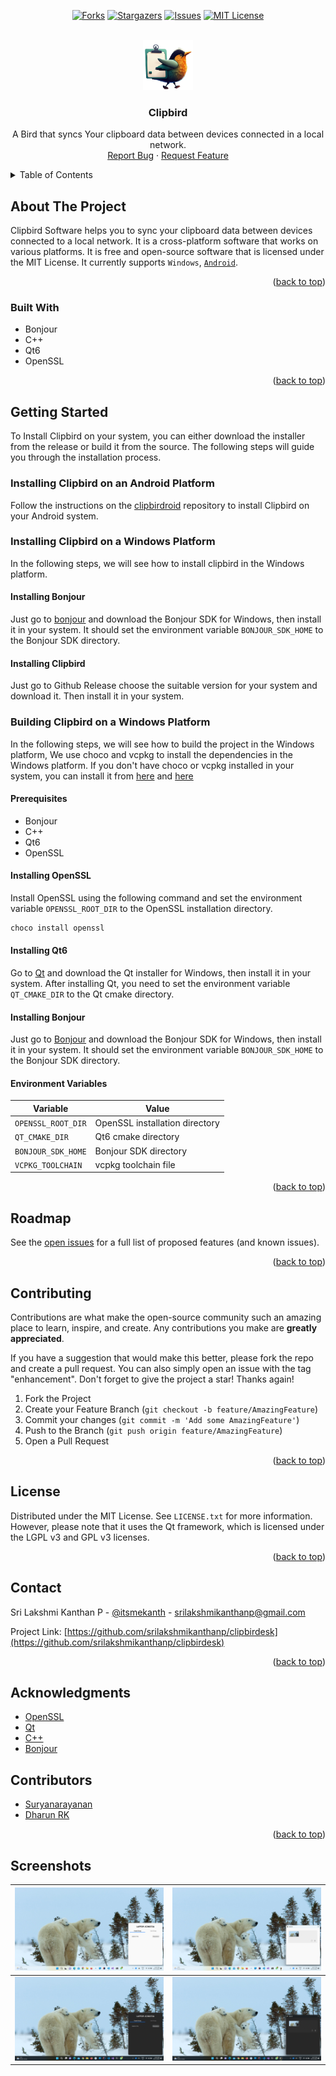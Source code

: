 <!-- Improved compatibility of back-to-top link: See: https://github.com/othneildrew/Best-README-Template/pull/73 -->
<!-- markdownlint-disable MD033 -->
<!-- markdownlint-disable MD041 -->

<a name="readme-top"></a>

<!--
*** Thanks for checking out the Best-README-Template. If you have a suggestion*** That would make this better, please fork the repo and create a pull request
*** or simply open an issue with the tag "enhancement".
*** Don't forget to give the project a star!
*** Thanks again! Now go create something AMAZING! :D
-->

<!-- PROJECT SHIELDS -->
<!--
*** I'm using markdown "reference style" links for readability.
*** Reference links are enclosed in brackets [ ] instead of parentheses ( ).
*** See the bottom of this document for the declaration of the reference variables
*** for contributors-url, forks-url, etc. This is an optional, concise syntax you may use.
*** https://www.markdownguide.org/basic-syntax/#reference-style-links
-->

<div align="center">

[![Forks][forks-shield]][forks-url]
[![Stargazers][stars-shield]][stars-url]
[![Issues][issues-shield]][issues-url]
[![MIT License][license-shield]][license-url]

</div>

<!-- PROJECT LOGO -->
<br />
<div align="center">
  <a href="https://github.com/srilakshmikanthanp/clipbirdesk">
    <img src="assets/images/logo.png" alt="Logo" width="80" height="80">
  </a>

<h3 align="center">Clipbird</h3>
  <p align="center">
    A Bird that syncs Your clipboard data between devices connected in a local network.
    <br />
    <a href="https://github.com/srilakshmikanthanp/clipbirdesk/issues">Report Bug</a>
    ·
    <a href="https://github.com/srilakshmikanthanp/clipbirdesk/issues">Request Feature</a>
  </p>
</div>

<!-- TABLE OF CONTENTS -->
<details>
  <summary>Table of Contents</summary>
  <ol>
    <li>
      <a href="#about-the-project">About The Project</a>
      <ul>
        <li><a href="#built-with">Built With</a></li>
      </ul>
    </li>
    <li><a href="#getting-started">Getting Started</a></li>
    <li><a href="#roadmap">Roadmap</a></li>
    <li><a href="#contributing">Contributing</a></li>
    <li><a href="#license">License</a></li>
    <li><a href="#contact">Contact</a></li>
    <li><a href="#acknowledgments">Acknowledgments</a></li>
    <li><a href="#contributors">Contributors</a></li>
    <li><a href="#screenshots">Screenshots</a></li>
  </ol>
</details>

<!-- ABOUT THE PROJECT -->
## About The Project

Clipbird Software helps you to sync your clipboard data between devices connected to a local network. It is a cross-platform software that works on various platforms. It is free and open-source software that is licensed under the MIT License. It currently supports `Windows`, [`Android`](https://github.com/srilakshmikanthanp/clipbirdroid).

<p align="right">(<a href="#readme-top">back to top</a>)</p>

### Built With

* Bonjour
* C++
* Qt6
* OpenSSL

<p align="right">(<a href="#readme-top">back to top</a>)</p>

<!-- GETTING STARTED -->
## Getting Started

To Install Clipbird on your system, you can either download the installer from the release or build it from the source. The following steps will guide you through the installation process.

### Installing Clipbird on an Android Platform

Follow the instructions on the [clipbirdroid](https://github.com/srilakshmikanthanp/clipbirdroid) repository to install Clipbird on your Android system.

### Installing Clipbird on a Windows Platform

In the following steps, we will see how to install clipbird in the Windows platform.

#### Installing Bonjour

Just go to [bonjour](https://developer.apple.com/bonjour/) and download the Bonjour SDK for Windows, then install it in your system. It should set the environment variable `BONJOUR_SDK_HOME` to the Bonjour SDK directory.

#### Installing Clipbird

Just go to Github Release choose the suitable version for your system and download it. Then install it in your system.

### Building Clipbird on a Windows Platform

In the following steps, we will see how to build the project in the Windows platform, We use choco and vcpkg to install the dependencies in the Windows platform. If you don't have choco or vcpkg installed in your system, you can install it from [here](https://chocolatey.org/install) and [here](https://vcpkg.io/en/getting-started)

#### Prerequisites

* Bonjour
* C++
* Qt6
* OpenSSL

#### Installing OpenSSL

Install OpenSSL using the following command and set the environment variable `OPENSSL_ROOT_DIR` to the OpenSSL installation directory.

~~~sh
choco install openssl
~~~

#### Installing Qt6

Go to [Qt](https://www.qt.io/download-qt-installer) and download the Qt installer for Windows, then install it in your system. After installing Qt, you need to set the environment variable `QT_CMAKE_DIR` to the Qt cmake directory.

#### Installing Bonjour

Just go to [Bonjour](https://developer.apple.com/bonjour/) and download the Bonjour SDK for Windows, then install it in your system. It should set the environment variable `BONJOUR_SDK_HOME` to the Bonjour SDK directory.

#### Environment Variables

| Variable            | Value                              |
|---------------------|------------------------------------|
| `OPENSSL_ROOT_DIR`  | OpenSSL installation directory     |
| `QT_CMAKE_DIR`      | Qt6 cmake directory                |
| `BONJOUR_SDK_HOME`  | Bonjour SDK directory              |
| `VCPKG_TOOLCHAIN`   | vcpkg toolchain file               |

<p align="right">(<a href="#readme-top">back to top</a>)</p>

<!-- ROADMAP -->
## Roadmap

See the [open issues](https://github.com/srilakshmikanthanp/clipbirdesk/issues) for a full list of proposed features (and known issues).

<p align="right">(<a href="#readme-top">back to top</a>)</p>

<!-- CONTRIBUTING -->
## Contributing

Contributions are what make the open-source community such an amazing place to learn, inspire, and create. Any contributions you make are **greatly appreciated**.

If you have a suggestion that would make this better, please fork the repo and create a pull request. You can also simply open an issue with the tag "enhancement".
Don't forget to give the project a star! Thanks again!

1. Fork the Project
2. Create your Feature Branch (`git checkout -b feature/AmazingFeature`)
3. Commit your changes (`git commit -m 'Add some AmazingFeature'`)
4. Push to the Branch (`git push origin feature/AmazingFeature`)
5. Open a Pull Request

<p align="right">(<a href="#readme-top">back to top</a>)</p>

<!-- LICENSE -->
## License

Distributed under the MIT License. See `LICENSE.txt` for more information. However, please note that it uses the Qt framework, which is licensed under the LGPL v3 and GPL v3 licenses.

<p align="right">(<a href="#readme-top">back to top</a>)</p>

<!-- CONTACT -->
## Contact

Sri Lakshmi Kanthan P - [@itsmekanth](https://twitter.com/itsmekanth) - <srilakshmikanthanp@gmail.com>

Project Link: [https://github.com/srilakshmikanthanp/clipbirdesk](https://github.com/srilakshmikanthanp/clipbirdesk)

<p align="right">(<a href="#readme-top">back to top</a>)</p>

<!-- ACKNOWLEDGMENTS -->
## Acknowledgments

* [OpenSSL](https://www.openssl.org/)
* [Qt](https://www.qt.io/)
* [C++](https://isocpp.org/)
* [Bonjour](https://developer.apple.com/bonjour/)

<!-- Contributors -->
## Contributors

* [Suryanarayanan](https://github.com/suryanarayanandv)
* [Dharun RK](https://github.com/rkdharun)

<p align="right">(<a href="#readme-top">back to top</a>)</p>

## Screenshots

|![clipbird](.images/clipbird_light.png) | ![history](.images/history_light.png) |
|--------------------------------------- | --------------------------------------|
|![clipbird](.images/clipbird_dark.png)  | ![history](.images/history_dark.png)  |


<!-- MARKDOWN LINKS & IMAGES -->
<!-- https://www.markdownguide.org/basic-syntax/#reference-style-links -->
[forks-shield]: https://img.shields.io/github/forks/srilakshmikanthanp/clipbirdesk.svg?style=for-the-badge
[forks-url]: https://github.com/srilakshmikanthanp/clipbirdesk/network/members
[stars-shield]: https://img.shields.io/github/stars/srilakshmikanthanp/clipbirdesk.svg?style=for-the-badge
[stars-url]: https://github.com/srilakshmikanthanp/clipbirdesk/stargazers
[issues-shield]: https://img.shields.io/github/issues/srilakshmikanthanp/clipbirdesk.svg?style=for-the-badge
[issues-url]: https://github.com/srilakshmikanthanp/clipbirdesk/issues
[license-shield]: https://img.shields.io/github/license/srilakshmikanthanp/clipbirdesk.svg?style=for-the-badge
[license-url]: https://github.com/srilakshmikanthanp/clipbirdesk/blob/main/LICENSE
